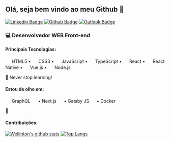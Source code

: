 ## Olá, seja bem vindo ao meu Github 👋️

[![Linkedin Badge](https://img.shields.io/badge/-LinkedIn-2867B2?style=flat-square&logo=Linkedin&logoColor=white&link=https://www.linkedin.com/in/wellintonreis/)](https://www.linkedin.com/in/wellintonreis/)
[![Github Badge](https://img.shields.io/badge/-Github-000?style=flat-square&logo=Github&logoColor=white&link=https://github.com/w-reis)](https://github.com/w-reis)
[![Outlook Badge](https://img.shields.io/badge/-Outlook-0072C6?style=flat-square&logo=microsoft-outlook&logoColor=white&link=mailto:wellinton.reis@fatec.sp.gov.br)](mailto:wellinton.reis@fatec.sp.gov.br)

### 💻️ Desenvolvedor WEB Front-end

#### Principais Tecnologias:
<img src="https://is.gd/8mNBgF" width="16"> HTML5
  •  <img src="https://is.gd/bIwDx8" width="16"> CSS3
  •  <img src="https://is.gd/Jey6YD" width="16"> JavaScript
  •  <img src="https://is.gd/PkoNPX" width="16"> TypeScript
  •  <img src="https://is.gd/yyyB1Y" width="16"> React
  •  <img src="https://is.gd/yyyB1Y" width="16"> React Native
  •  <img src="https://is.gd/z0cinh" width="16"> Vue.js
  •  <img src="https://is.gd/LyRyBX" width="16"> Node.js
  

🌱 Never stop learning!
#### Estou de olho em:
<img src="https://is.gd/6mPtR4" width="16"> GraphQL <img src="https://is.gd/kigFCI" width="16"> • Next.js <img src="https://is.gd/LJZXVg" width="16"> • Gatsby JS <img src="https://is.gd/Af5Zd2" width="16"> • Docker

🚀
#### Contribuições:
[![Wellinton's github stats](https://github-readme-stats.vercel.app/api?username=w-reis&show_icons=true&theme=react)](https://github.com/anuraghazra/github-readme-stats)
[![Top Langs](https://github-readme-stats.vercel.app/api/top-langs/?username=w-reis&layout=compact&show_icons=true&theme=react)](https://github.com/w-reis)

